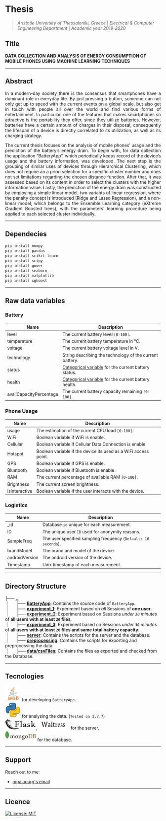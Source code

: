 # Thesis
> <i>Aristotle University of Thessaloniki, Greece</i> | <i>Electrical & Computer Engineering Department</i> | <i>Academic year 2019-2020</i>

## Title
<b>DATA COLLECTION AND ANALYSIS OF ENERGY CONSUMPTION OF MOBILE PHONES USING MACHINE LEARNING TECHNIQUES</b>

---

## Abstract
<p align=justify>
In a modern-day society there is the consensus that smartphones have a dominant role in everyday life. By just pressing a button, someone can not only get up to speed with the current events on a global scale, but also get in touch with people all over the world and find various forms of entertainment. In particular, one of the features that makes smartphones so attractive is the portability they offer, since they utilize batteries. However, batteries have a certain amount of charges in their disposal, consequently the lifespan of a device is directly correlated to its utilization, as well as its charging strategy. <br>
</p>
<p align=justify>
The current thesis focuses on the analysis of mobile phones’ usage and the prediction of the battery’s energy drain. To begin with, for data collection the application “BatteryApp”, which periodically keeps record of the device’s usage and the battery information, was developed. The next step is the grouping of similar uses of devices through Hierarchical Clustering, which does not require an a priori selection for a specific cluster number and does not set limitations regarding the chosen distance function. After that, it was assessed based on its content in order to select the clusters with the higher information value. Lastly, the prediction of the energy drain was constructed by employing a simple linear model, two variants of linear regression, where the penalty concept is introduced (Ridge and Lasso Regression), and a non-linear model, which belongs to the Ensemble Learning category (eXtreme Gradient Boosted trees), with the parameters’ learning procedure being applied to each selected cluster individually.
</p>

---

## Dependecies 
```
pip install numpy
pip install pandas
pip install scikit-learn
pip install scipy
pip install gower
pip install seaborn
pip install matplotlib
pip install xgboost
```
---

## Raw data variables 
### Battery
| Name | Description |
|------|-------------|
| level | The current battery level `[0-100]`.|
| temperature | The current battery temperature in °C.|
| voltage | The current battery voltage level in V.|
| technology | String describing the technology of the current battery.|
| status | [Categorical variable](https://developer.android.com/reference/android/os/BatteryManager#EXTRA_STATUS) for the current battery status.|
| health | [Categorical variable](https://developer.android.com/reference/android/os/BatteryManager#EXTRA_HEALTH) for the current battery health.|
| availCapacityPercentage | The current battery capacity remaining `[0-100]`.|

### Phone Usage
| Name | Description |
|------|-------------|
| usage | The estimation of the current CPU load `[0-100]`.|
| WiFi | Boolean variable if WiFi is enable.|
| Cellular | Boolean variable if Cellular Data Connection is enable.|
| Hotspot | Boolean variable if the device its used as a WiFi access point.|
| GPS | Boolean variable if GPS is enable.|
| Bluetooth | Boolean variable if Bluetooth is enable.|
| RAM | The current percentage of available RAM `[0-100]`.|
| Brightness | The current screen brightness.|
| isInteractive | Boolean variable if the user interacts with the device.|

### Logistics
| Name | Description |
|------|-------------|
| _id | Database `id` unique for each measurement.|
| ID | The unique user `ID` used for anonymity reasons.|
| SampleFreq | The user specified sampling frequency (`Default: 10 seconds`).|
| brandModel | The brand and model of the device.|
| androidVersion | The android version of the device.|
| Timestamp | Unix timestamp of each measurement.|

---

## Directory Structure <br>
├── <b><ins>..</ins></b> <br>
&nbsp;|&nbsp;&nbsp;&nbsp;&nbsp;&nbsp;&nbsp;&nbsp;├── <b><ins>BatteryApp</ins></b>: Contains the source code of `BatteryApp`. <br>
&nbsp;|&nbsp;&nbsp;&nbsp;&nbsp;&nbsp;&nbsp;&nbsp;├── <b><ins>experiment_1</ins></b>: Experiment based on <i>all</i> Sessions of <b>one user</b>. <br>
&nbsp;|&nbsp;&nbsp;&nbsp;&nbsp;&nbsp;&nbsp;&nbsp;├── <b><ins>experiment_2</ins></b>: Experiment based on Sessions <i>under `30` minutes</i> of <b> all users with at least `20` files</b>. <br>
&nbsp;|&nbsp;&nbsp;&nbsp;&nbsp;&nbsp;&nbsp;&nbsp;├── <b><ins>experiment_3</ins></b>: Experiment based on Sessions <i>under `30` minutes</i> of <b> all users with at least `20` files and same total battery capacity</b>. <br>
&nbsp;|&nbsp;&nbsp;&nbsp;&nbsp;&nbsp;&nbsp;&nbsp;├── <b><ins>server</ins></b>: Contains the scripts for the server and the database. <br>
&nbsp;|&nbsp;&nbsp;&nbsp;&nbsp;&nbsp;&nbsp;&nbsp;├── <b><ins>preprocessing</ins></b>: Contains the scripts for exporting and preprocessing the data.<br>
&nbsp;|&nbsp;&nbsp;&nbsp;&nbsp;&nbsp;&nbsp;&nbsp;├── <b><ins>data/csvFiles</ins></b>: Contains the files as exported and checked from the Database.<br>

---

## Tecnologies 

<img src="https://github.com/mpalaourg/Thesis/blob/master/data/images/java8%20icon.png" alt="Java" width="50" height="50"> for developing `BatteryApp`. <br>
<img src="https://github.com/mpalaourg/Thesis/blob/master/data/images/python.png" alt="Python" width="50" height="50"> for analysing the data. (`Tested on 3.7.7`) <br>
<img src="https://github.com/mpalaourg/Thesis/blob/master/data/images/flask.png" alt="Flask" width="100" height="35">, <img src="https://github.com/mpalaourg/Thesis/blob/master/data/images/waitress.png" alt="Waitress" width="100" height="35"> for the server. <br>
<img src="https://github.com/mpalaourg/Thesis/blob/master/data/images/mongodb.jpg" alt="MongoDB" width="100" height="35">  for the database.

---

## Support 

Reach out to me:

- [mpalaourg's email](mailto:gbalaouras@gmail.com "gbalaouras@gmail.com")

---

## Licence 

[![License: MIT](https://img.shields.io/badge/License-MIT-yellow.svg)](https://github.com/mpalaourg/Thesis/blob/master/LICENSE)
